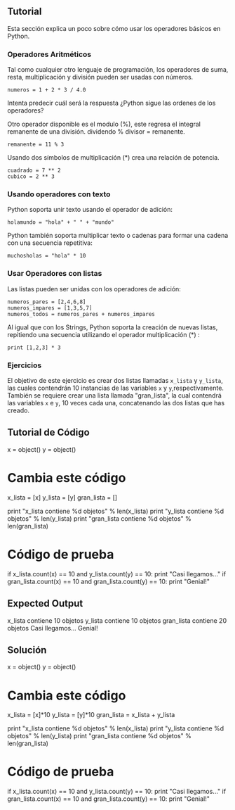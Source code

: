 Tutorial
--------

Esta sección explica un poco sobre cómo usar los operadores básicos en Python. 

### Operadores Aritméticos  


Tal como cualquier otro lenguaje de programación, los operadores de suma, resta, multiplicación y división pueden ser usadas con números.<br> 

    numeros = 1 + 2 * 3 / 4.0

Intenta predecir cuál será la respuesta ¿Python sigue las ordenes de los operadores?

Otro operador disponible es el modulo (%), este regresa el integral remanente de una división. dividendo % divisor = remanente.

    remanente = 11 % 3

Usando dos símbolos de multiplicación (*) crea una relación de potencia.

    cuadrado = 7 ** 2
    cubico = 2 ** 3

### Usando operadores con texto

Python soporta unir texto usando el operador de adición:

    holamundo = "hola" + " " + "mundo"

Python también soporta multiplicar texto o cadenas para formar una cadena con una secuencia repetitiva:

    muchosholas = "hola" * 10

### Usar Operadores con listas

Las listas pueden ser unidas con los operadores de adición:

    numeros_pares = [2,4,6,8]
    numeros_impares = [1,3,5,7]
    numeros_todos = numeros_pares + numeros_impares

Al igual que con los Strings, Python soporta la creación de nuevas listas, repitiendo una secuencia utilizando el operador multiplicación (*) :

    print [1,2,3] * 3

### Ejercicios

El objetivo de este ejercicio es crear dos listas llamadas `x_lista` y `y_lista`, las cuales contendrán 10 instancias de las variables `x` y `y`,respectivamente. También se requiere crear una lista llamada "gran_lista", la cual contendrá las variables `x` e `y`, 10 veces cada una, concatenando las dos listas que has creado.

Tutorial de Código
-------------

x = object()
y = object()

# Cambia este código
x_lista = [x]
y_lista = [y]
gran_lista = []

print "x_lista contiene %d objetos" % len(x_lista)
print "y_lista contiene %d objetos" % len(y_lista)
print "gran_lista contiene %d objetos" % len(gran_lista)

# Código de prueba
if x_lista.count(x) == 10 and y_lista.count(y) == 10:
    print "Casi llegamos..."
if gran_lista.count(x) == 10 and gran_lista.count(y) == 10:
    print "Genial!"

Expected Output
---------------

x_lista contiene 10 objetos
y_lista contiene 10 objetos
gran_lista contiene 20 objetos
Casi llegamos...
Genial!

Solución
--------
x = object()
y = object()

# Cambia este código
x_lista = [x]*10
y_lista = [y]*10
gran_lista = x_lista + y_lista

print "x_lista contiene %d objetos" % len(x_lista)
print "y_lista contiene %d objetos" % len(y_lista)
print "gran_lista contiene %d objetos" % len(gran_lista)

# Código de prueba
if x_lista.count(x) == 10 and y_lista.count(y) == 10:
    print "Casi llegamos..."
if gran_lista.count(x) == 10 and gran_lista.count(y) == 10:
    print "Genial!"
